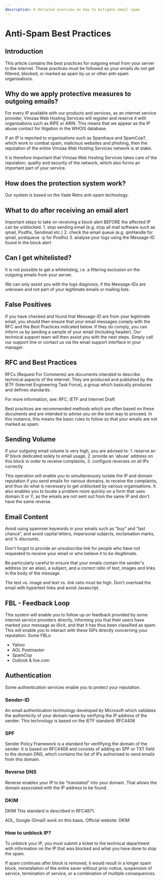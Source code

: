 ```yaml
---
description: A detialed overview on how to mitigate email spam.
---
```


# Anti-Spam Best Practices

## Introduction

This article contains the best practices for outgoing email from your server to the internet. These practices must be followed so your emails do not get filtered, blocked, or marked as spam by us or other anti-spam organisations.

## Why do we apply protective measures to outgoing emails?

For every IP available with our products and services, as an internet service provider, Vimzaa Web Hosting Services will register and reserve it with organisations such as RIPE or ARIN. This means that we appear as the IP abuse contact for litigation in the WHOIS database.

If an IP is reported to organisations such as Spamhaus and SpamCop?, which work to combat spam, malicious websites and phishing, then the reputation of the entire Vimzaa Web Hosting Services network is at stake.

It is therefore important that Vimzaa Web Hosting Services takes care of the reputation, quality and security of the network, which also forms an important part of your service.

## How does the protection system work?

Our system is based on the Vade Retro anti-spam technology.

## What to do after receiving an email alert

Important steps to take on receiving a block alert BEFORE the affected IP can be unblocked. 1. stop sending email \(e.g. stop all mail software such as qmail, Postfix, Sendmail etc.\) 2. check the email queue \(e.g. qmHandle for qmail, postqueue -p for Postfix\) 3. analyse your logs using the Message-ID found in the block alert

## Can I get whitelisted?

It is not possible to get a whitelisting, i.e. a filtering exclusion on the outgoing emails from your server.

We can only assist you with the logs diagnosis, if the Message-IDs are unknown and not part of your legitimate emails or mailing lists.

## False Positives

If you have checked and found that Message-ID are from your legitimate email, you should then ensure that your email messages comply with the RFC and the Best Practices indicated below. If they do comply, you can inform us by sending a sample of your email \(including header\). Our technical support team will then assist you with the next steps. Simply call our support line or contact us via the email support interface in your manager.

## RFC and Best Practices

RFCs \(Request For Comments\) are documents intended to describe technical aspects of the internet. They are produced and published by the IETF \(Internet Engineering Task Force\), a group which basically produces and defines standards.

For more information, see: RFC, IETF and Internet Draft

Best practices are recommended methods which are often based on these documents and are intended to advise you on the best way to proceed. In this instance, this means the basic rules to follow so that your emails are not marked as spam.

## Sending Volume

If your outgoing email volume is very high, you are advised to: 1. reserve an IP block dedicated solely to email usage, 2. provide an 'abuse' address on this block in order to receive complaints, 3. configure reverses on all IPs correctly

This operation will enable you to simultaneously isolate the IP and domain reputation if you send emails for various domains, to receive the complaints, and thus do what is necessary to get unblocked by various organisations. It also enables you to locate a problem more quickly on a form that uses domain X or Y, as the emails are not sent out from the same IP and don't have the same reverse.

## Email Content

Avoid using spammer keywords in your emails such as “buy” and “last chance”, and avoid capital letters, impersonal subjects, exclamation marks, and % discounts.

Don't forgot to provide an unsubscribe link for people who have not requested to receive your email or who believe it to be illegitimate.

Be particularly careful to ensure that your emails contain the sender's address \(or an alias\), a subject, and a correct ratio of text, images and links in the body of the message.

The text vs. image and text vs. link ratio must be high. Don't overload the email with hypertext links and avoid Javascript.

## FBL - Feedback Loop

This system will enable you to follow up on feedback provided by some internet service providers directly, informing you that their users have marked your message as illicit, and that it has thus been classified as spam. This will enable you to interact with these ISPs directly concerning your reputation. Some FBLs:

* Yahoo
* AOL Postmaster
* SpamCop
* Outlook & live.com

## Authentication

Some authentication services enable you to protect your reputation.

### **Sender-ID**

An email authentication technology developed by Microsoft which validates the authenticity of your domain name by verifying the IP address of the sender. This technology is based on the IETF standard: RFC4406

### **SPF**

Sender Policy Framework is a standard for verififying the domain of the sender. It is based on RFC4408 and consists of adding an SPF or TXT field to the domain DNS, which contains the list of IPs authorised to send emails from this domain.

### **Reverse DNS**

Reverse enables your IP to be "translated” into your domain. That allows the domain associated with the IP address to be found.

### **DKIM**

DKIM This standard is described in RFC4871.

AOL, Google \(Gmail\) work on this basis. Official website: DKIM

### How to unblock IP?

To unblock your IP, you must submit a ticket to the technical department with information on the IP that was blocked and what you have done to stop the spam.

If spam continues after block is removed, it would result in a longer spam block, reinstallation of the entire sever without prior notice, suspension of service, termination of service, or a combination of multiple consequences.

